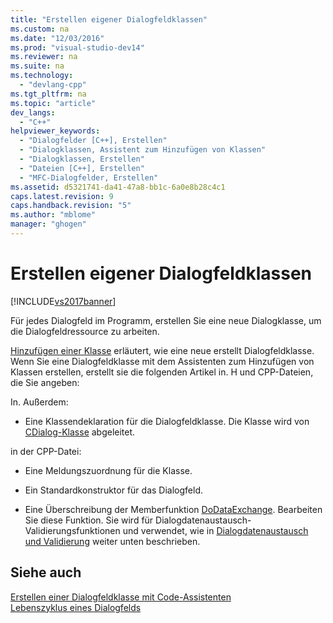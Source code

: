 ```yaml
---
title: "Erstellen eigener Dialogfeldklassen"
ms.custom: na
ms.date: "12/03/2016"
ms.prod: "visual-studio-dev14"
ms.reviewer: na
ms.suite: na
ms.technology: 
  - "devlang-cpp"
ms.tgt_pltfrm: na
ms.topic: "article"
dev_langs: 
  - "C++"
helpviewer_keywords: 
  - "Dialogfelder [C++], Erstellen"
  - "Dialogklassen, Assistent zum Hinzufügen von Klassen"
  - "Dialogklassen, Erstellen"
  - "Dateien [C++], Erstellen"
  - "MFC-Dialogfelder, Erstellen"
ms.assetid: d5321741-da41-47a8-bb1c-6a0e8b28c4c1
caps.latest.revision: 9
caps.handback.revision: "5"
ms.author: "mblome"
manager: "ghogen"
---
```

# Erstellen eigener Dialogfeldklassen
[!INCLUDE[vs2017banner](../assembler/inline/includes/vs2017banner.md)]

Für jedes Dialogfeld im Programm, erstellen Sie eine neue Dialogklasse, um die Dialogfeldressource zu arbeiten.  
  
 [Hinzufügen einer Klasse](../ide/adding-a-class-visual-cpp.md) erläutert, wie eine neue erstellt Dialogfeldklasse.  Wenn Sie eine Dialogfeldklasse mit dem Assistenten zum Hinzufügen von Klassen erstellen, erstellt sie die folgenden Artikel in. H und CPP\-Dateien, die Sie angeben:  
  
 In. Außerdem:  
  
-   Eine Klassendeklaration für die Dialogfeldklasse.  Die Klasse wird von [CDialog\-Klasse](../mfc/reference/cdialog-class.md) abgeleitet.  
  
 in der CPP\-Datei:  
  
-   Eine Meldungszuordnung für die Klasse.  
  
-   Ein Standardkonstruktor für das Dialogfeld.  
  
-   Eine Überschreibung der Memberfunktion [DoDataExchange](../Topic/CWnd::DoDataExchange.md).  Bearbeiten Sie diese Funktion.  Sie wird für Dialogdatenaustausch\- Validierungsfunktionen und verwendet, wie in [Dialogdatenaustausch und Validierung](../mfc/dialog-data-exchange-and-validation.md) weiter unten beschrieben.  
  
## Siehe auch  
 [Erstellen einer Dialogfeldklasse mit Code\-Assistenten](../mfc/creating-a-dialog-class-with-code-wizards.md)   
 [Lebenszyklus eines Dialogfelds](../mfc/life-cycle-of-a-dialog-box.md)